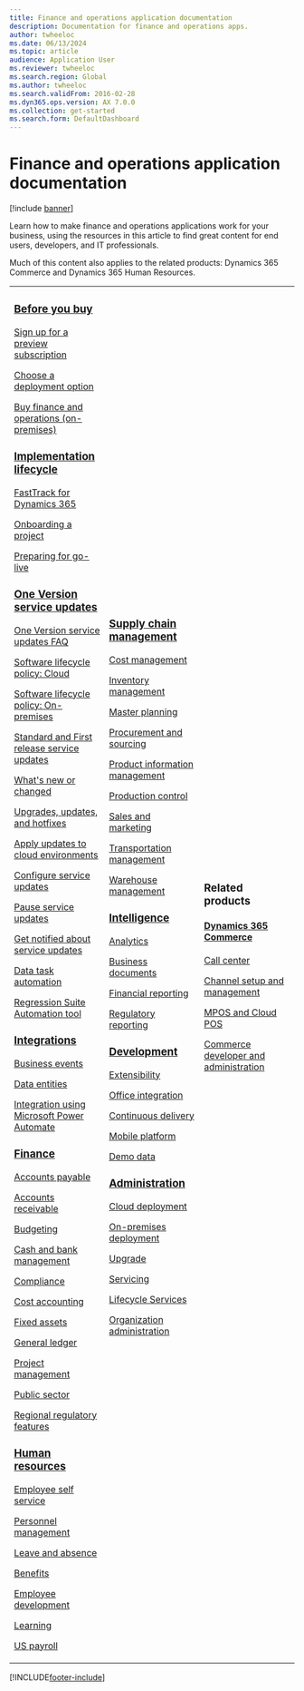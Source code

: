 ```yaml
---
title: Finance and operations application documentation
description: Documentation for finance and operations apps.
author: twheeloc
ms.date: 06/13/2024
ms.topic: article
audience: Application User
ms.reviewer: twheeloc
ms.search.region: Global
ms.author: twheeloc
ms.search.validFrom: 2016-02-28
ms.dyn365.ops.version: AX 7.0.0
ms.collection: get-started
ms.search.form: DefaultDashboard
---
```


# Finance and operations application documentation

[!include [banner](includes/banner.md)]

Learn how to make finance and operations applications work for your business, using the resources in this article to find great content for end users, developers, and IT professionals. 

Much of this content also applies to the related products: Dynamics 365 Commerce and Dynamics 365 Human Resources. 

<table>
<colgroup>
<col width="33%" />
<col width="33%" />
<col width="33%" />
</colgroup>
<tbody>
<tr class="odd">
<td>
<h3><a href="get-started/before-you-buy.md">Before you buy</a></h3>
<p><a href="../dev-itpro/dev-tools/sign-up-preview-subscription.md">Sign up for a preview subscription</a></p>
 <p><a href="../dev-itpro/deployment/choose-deployment-type.md">Choose a deployment option</a></p>
 <p><a href="get-started/purchase-on-premises.md">Buy finance and operations (on-premises)</a></p>

<h3><a href="imp-lifecycle/implementation-lifecycle.md">Implementation lifecycle</a></h3>
<p><a href="/dynamics365/fasttrack/">FastTrack for Dynamics 365</a></p>
<p><a href="imp-lifecycle/onboard.md">Onboarding a project</a></p>
<p><a href="imp-lifecycle/prepare-go-live.md">Preparing for go-live</a></p>

<h3><a href="../dev-itpro/lifecycle-services/oneversion-overview.md">One Version service updates</a></h3>
<p><a href="get-started/one-version.md">One Version service updates FAQ</a></p>
<p><a href="../dev-itpro/migration-upgrade/versions-update-policy.md">Software lifecycle policy: Cloud</a></p>
<p><a href="../dev-itpro/migration-upgrade/on-prem-version-update-policy.md">Software lifecycle policy: On-premises</a></p>
<p><a href="get-started/public-preview-releases.md">Standard and First release service updates</a></p>
<p><a href="get-started/whats-new-changed.md">What's new or changed</a></p>
<p><a href="../dev-itpro/migration-upgrade/upgrade-home-page.md">Upgrades, updates, and hotfixes</a></p>
<p><a href="../dev-itpro/deployment/apply-deployable-package-system.md">Apply updates to cloud environments</a></p>
<p><a href="../dev-itpro/lifecycle-services/configure-service-updates.md">Configure service updates</a></p>
<p><a href="../dev-itpro/lifecycle-services/pause-service-updates.md">Pause service updates</a></p>
<p><a href="../dev-itpro/lifecycle-services/notifications-service-updates.md">Get notified about service updates</a></p>
<p><a href="../dev-itpro/data-entities/data-task-automation.md">Data task automation</a></p>
<p><a href="../dev-itpro/lifecycle-services/using-task-guides-and-bpm-to-create-user-acceptance-tests.md">Regression Suite Automation tool</a></p>

<h3><a href="../dev-itpro/data-entities/integration-overview.md">Integrations</a></h3>
<p><a href="../dev-itpro/business-events/home-page.md">Business events</a></p>
<p><a href="../dev-itpro/data-entities/data-entities.md">Data entities</a></p>
<p><a href="../dev-itpro/data-entities/fin-ops-connector.md">Integration using Microsoft Power Automate</a></p>

<h3><a href="../../finance/index.yml">Finance</a></h3>
<p><a href="../../finance/accounts-payable/accounts-payable.md">Accounts payable</a></p>
<p><a href="../../finance/accounts-receivable/accounts-receivable.md">Accounts receivable</a></p>
<p><a href="../../finance/budgeting/budgeting-overview.md">Budgeting</a></p>
<p><a href="../../finance/cash-bank-management/cash-bank-management.md">Cash and bank management</a></p>
<p><a href="../../finance/general-ledger/audit-policy-rules.md">Compliance</a></p>
<p><a href="../../finance/cost-accounting/cost-accounting-home-page.md">Cost accounting</a></p>
<p><a href="../../finance/fixed-assets/fixed-assets.md">Fixed assets</a></p>
<p><a href="../../finance/general-ledger/general-ledger.md">General ledger</a></p>
<p><a href="/dynamics365/project-operations/prod-pma/overview-project-management-accounting">Project management</a></p>
<p><a href="../../finance/public-sector/public-sector-functionality.md">Public sector</a></p>
<p><a href="../dev-itpro/lcs-solutions/country-region.md">Regional regulatory features</a></p>

<h3><a href="hr/hr-landing-page.md">Human resources</a></h3>
<p><a href="../../human-resources/hr-employee-manager-self-service-overview.md">Employee self service</a></p>
<p><a href="../../human-resources/hr-personnel-departments-jobs-positions.md">Personnel management</a></p>
<p><a href="../../human-resources/hr-leave-and-absence-overview.md">Leave and absence</a></p>
<p><a href="../../human-resources/hr-benefits-manage-program.md">Benefits</a></p>
<p><a href="../../human-resources/hr-develop-performance-management-overview.md">Employee development</a></p>
<p><a href="../../human-resources/hr-learning-courses.md">Learning</a></p>
 <p><a href="hr/localizations/noam-usa-payroll.md">US payroll</a></p>

</td>
<td>
<h3><a href="../../supply-chain/supply-chain-management-welcome.md">Supply chain management</a></h3>
<p><a href="../../supply-chain/cost-management/costing-sheets.md">Cost management</a></p>
<p><a href="../../supply-chain/inventory/inventory-home-page.md">Inventory management</a></p>
<p><a href="../../supply-chain/master-planning/master-plans.md">Master planning</a></p>
<p><a href="../../supply-chain/procurement/procurement-sourcing-overview.md">Procurement and sourcing</a></p>
<p><a href="../../supply-chain/pim/product-information.md">Product information management</a></p>
<p><a href="../../supply-chain/production-control/production-process-overview.md">Production control</a></p>
<p><a href="../../supply-chain/sales-marketing/overview-sales-marketing.md">Sales and marketing</a></p>
<p><a href="../../supply-chain/transportation/transportation-management-overview.md">Transportation management</a></p>
<p><a href="../../supply-chain/warehousing/warehouse-configuration.md">Warehouse management</a></p>


<h3><a href="../dev-itpro/analytics/bi-reporting-home-page.md">Intelligence</a></h3>
<p><a href="../dev-itpro/analytics/analytics.md">Analytics</a></p>
 <p><a href="../dev-itpro/analytics/document-reporting-services.md">Business documents</a></p>
<p><a href="../dev-itpro/analytics/financial-reporting-intro.md">Financial reporting</a></p>
<p><a href="../dev-itpro/analytics/general-electronic-reporting.md">Regulatory reporting</a></p>



<h3><a href="../dev-itpro/dev-tools/developer-home-page.md">Development</h3>
<p><a href="../dev-itpro/extensibility/extensibility-home-page.md">Extensibility</a></p>
<p><a href="../dev-itpro/office-integration/office-integration.md">Office integration</a></p>
<p><a href="../dev-itpro/dev-tools/continuous-delivery-home-page.md">Continuous delivery</a></p>
<p><a href="../dev-itpro/mobile-apps/platform/mobile-platform-home-page.md">Mobile platform</a></p>
<p><a href="get-started/demo-data.md">Demo data</a></p>

<h3><a href="../dev-itpro/sysadmin/system-administration-home-page.md">Administration</h3>
<p><a href="../dev-itpro/deployment/cloud-deployment-overview.md">Cloud deployment</a></p>
<p><a href="../dev-itpro/deployment/on-premises-deployment-landing-page.md">On-premises deployment</a></p>
<p><a href="../dev-itpro/migration-upgrade/upgrade-home-page.md">Upgrade</a></p>
<p><a href="../dev-itpro/dev-tools/continuous-delivery-home-page.md#servicing">Servicing</a></p>
<p><a href="../dev-itpro/lifecycle-services/lcs.md">Lifecycle Services</a></p>
<p><a href="organization-administration/organization-administration-home-page.md">Organization administration</a></p>
</td>
<td>
<h3>Related products</h3>
<h4><a href="/dynamics365/commerce/">Dynamics 365 Commerce</a></h4>
<p><a href="../../commerce/call-center-functionality.md">Call center</p>
<p><a href="../../commerce/define-maintain-retail-channels.md">Channel setup and management</p>
<p><a href="../../commerce/retail-peripherals-overview.md">MPOS and Cloud POS</p>
<p><a href="../../commerce/dev-itpro/dev-retail-home-page.md">Commerce developer and administration</p>


</td>
</tr>

</tbody>
</table>


[!INCLUDE[footer-include](../../includes/footer-banner.md)]

